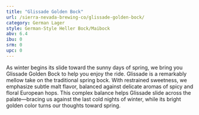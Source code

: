 ```yaml
---
title: "Glissade Golden Bock"
url: /sierra-nevada-brewing-co/glissade-golden-bock/
category: German Lager
style: German-Style Heller Bock/Maibock
abv: 6.4
ibu: 0
srm: 0
upc: 0
---
```

As winter begins its slide toward the sunny days of spring, we bring you Glissade Golden Bock to help you enjoy the ride. Glissade is a remarkably mellow take on the traditional spring bock. With restrained sweetness, we emphasize subtle malt flavor, balanced against delicate aromas of spicy and floral European hops. This complex balance helps Glissade slide across the palate—bracing us against the last cold nights of winter, while its bright golden color turns our thoughts toward spring.
